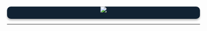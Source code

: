 <p align="center" style="background: #112233; border-radius: 10px; box-shadow: 0px 4px 4px rgba(0, 0, 0, 0.25);">
    <img src="../assets/logo.png" />
    <br/><br/>
</p>

---
